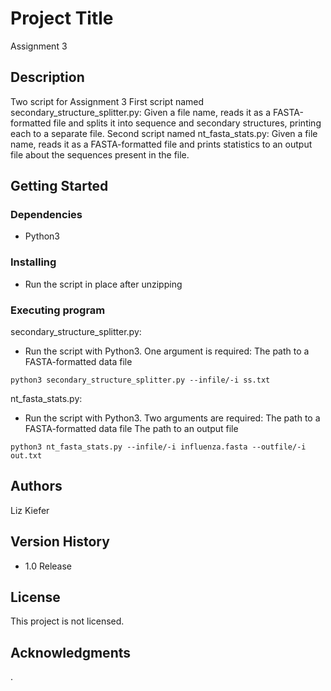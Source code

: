 # Project Title

Assignment 3

## Description

Two script for Assignment 3 
First script named secondary_structure_splitter.py: Given a file name, reads it as a FASTA-formatted file and splits it into sequence and secondary structures, printing each to a separate file. Second script
named nt_fasta_stats.py: Given a file name, reads it as a FASTA-formatted file and prints statistics to an output file
about the sequences present in the file.
## Getting Started

### Dependencies

* Python3

### Installing

* Run the script in place after unzipping

### Executing program

secondary_structure_splitter.py:
* Run the script with Python3. One argument is required:
The path to a FASTA-formatted data file
```
python3 secondary_structure_splitter.py --infile/-i ss.txt
```

nt_fasta_stats.py: 
* Run the script with Python3. Two arguments are required:
The path to a FASTA-formatted data file
The path to an output file
```
python3 nt_fasta_stats.py --infile/-i influenza.fasta --outfile/-i out.txt
```

## Authors

Liz Kiefer

## Version History

* 1.0 Release

## License

This project is not licensed.

## Acknowledgments
.